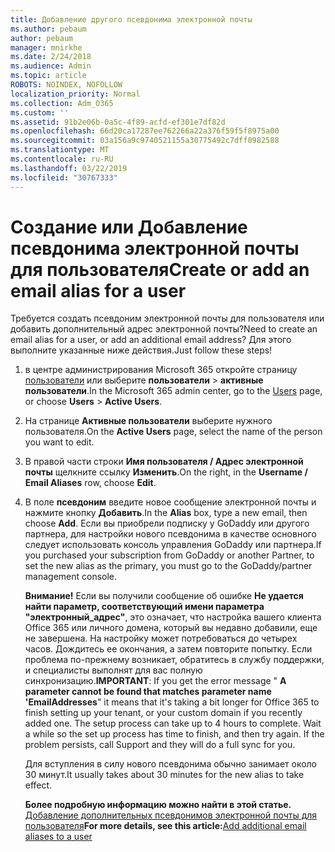 ```yaml
---
title: Добавление другого псевдонима электронной почты
ms.author: pebaum
author: pebaum
manager: mnirkhe
ms.date: 2/24/2018
ms.audience: Admin
ms.topic: article
ROBOTS: NOINDEX, NOFOLLOW
localization_priority: Normal
ms.collection: Adm_O365
ms.custom: ''
ms.assetid: 91b2e06b-0a5c-4f89-acfd-ef301e7df82d
ms.openlocfilehash: 66d20ca17287ee762266a22a376f59f5f8975a00
ms.sourcegitcommit: 03a156a9c9740521155a30775492c7dff0982588
ms.translationtype: MT
ms.contentlocale: ru-RU
ms.lasthandoff: 03/22/2019
ms.locfileid: "30767333"
---
```

# <a name="create-or-add-an-email-alias-for-a-user"></a><span data-ttu-id="9c635-102">Создание или Добавление псевдонима электронной почты для пользователя</span><span class="sxs-lookup"><span data-stu-id="9c635-102">Create or add an email alias for a user</span></span>

<span data-ttu-id="9c635-103">Требуется создать псевдоним электронной почты для пользователя или добавить дополнительный адрес электронной почты?</span><span class="sxs-lookup"><span data-stu-id="9c635-103">Need to create an email alias for a user, or add an additional email address?</span></span> <span data-ttu-id="9c635-104">Для этого выполните указанные ниже действия.</span><span class="sxs-lookup"><span data-stu-id="9c635-104">Just follow these steps!</span></span>
  
1. <span data-ttu-id="9c635-105">в центре администрирования Microsoft 365 откройте страницу [пользователи](https://go.microsoft.com/fwlink/p/?linkid=834822) или выберите **пользователи** \> **активные пользователи**.</span><span class="sxs-lookup"><span data-stu-id="9c635-105">In the Microsoft 365 admin center, go to the [Users](https://go.microsoft.com/fwlink/p/?linkid=834822) page, or choose **Users** \> **Active Users**.</span></span>
    
2. <span data-ttu-id="9c635-106">На странице **Активные пользователи** выберите нужного пользователя.</span><span class="sxs-lookup"><span data-stu-id="9c635-106">On the **Active Users** page, select the name of the person you want to edit.</span></span> 
    
3. <span data-ttu-id="9c635-107">В правой части строки **Имя пользователя / Адрес электронной почты** щелкните ссылку **Изменить**.</span><span class="sxs-lookup"><span data-stu-id="9c635-107">On the right, in the **Username / Email Aliases** row, choose **Edit**.</span></span>
    
4. <span data-ttu-id="9c635-108">В поле **псевдоним** введите новое сообщение электронной почты и нажмите кнопку **Добавить**.</span><span class="sxs-lookup"><span data-stu-id="9c635-108">In the **Alias** box, type a new email, then choose **Add**.</span></span> <span data-ttu-id="9c635-109">Если вы приобрели подписку у GoDaddy или другого партнера, для настройки нового псевдонима в качестве основного следует использовать консоль управления GoDaddy или партнера.</span><span class="sxs-lookup"><span data-stu-id="9c635-109">If you purchased your subscription from GoDaddy or another Partner, to set the new alias as the primary, you must go to the GoDaddy/partner management console.</span></span> 
    
    <span data-ttu-id="9c635-p103">**Внимание!** Если вы получили сообщение об ошибке **Не удается найти параметр, соответствующий имени параметра "электронный_адрес"**, это означает, что настройка вашего клиента Office 365 или личного домена, который вы недавно добавили, еще не завершена. На настройку может потребоваться до четырех часов. Дождитесь ее окончания, а затем повторите попытку. Если проблема по-прежнему возникает, обратитесь в службу поддержки, и специалисты выполнят для вас полную синхронизацию.</span><span class="sxs-lookup"><span data-stu-id="9c635-p103">**IMPORTANT**: If you get the error message " **A parameter cannot be found that matches parameter name 'EmailAddresses**" it means that it's taking a bit longer for Office 365 to finish setting up your tenant, or your custom domain if you recently added one. The setup process can take up to 4 hours to complete. Wait a while so the set up process has time to finish, and then try again. If the problem persists, call Support and they will do a full sync for you.</span></span>
    
    <span data-ttu-id="9c635-114">Для вступления в силу нового псевдонима обычно занимает около 30 минут.</span><span class="sxs-lookup"><span data-stu-id="9c635-114">It usually takes about 30 minutes for the new alias to take effect.</span></span>
    
    <span data-ttu-id="9c635-115">**Более подробную информацию можно найти в этой статье.** [Добавление дополнительных псевдонимов электронной почты для пользователя](https://support.office.com/article/Add-additional-email-aliases-to-a-user-0b0bd900-68b1-4bf5-808b-5d240a7739f4.aspx)</span><span class="sxs-lookup"><span data-stu-id="9c635-115">**For more details, see this article:**[Add additional email aliases to a user](https://support.office.com/article/Add-additional-email-aliases-to-a-user-0b0bd900-68b1-4bf5-808b-5d240a7739f4.aspx)</span></span>
    

